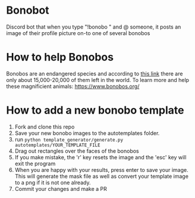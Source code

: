 # Bonobot
Discord bot that when you type "!bonobo " and @ someone, it posts an image of their profile picture on-to one of several bonobos
# How to help Bonobos
Bonobos are an endangered species and according to [this link](https://www.awf.org/blog/endangered-bonobo-africas-forgotten-ape) there are only about 15,000-20,000 of them left in the world.
To learn more and help these magnificient animals: https://www.bonobos.org/
# How to add a new bonobo template

1. Fork and clone this repo
2. Save your new bonobo images to the autotemplates folder.
3. run `python template_generator/generate.py autotemplates/YOUR_TEMPLATE_FILE
`
4. Drag out rectangles over the faces of the bonobos
5. If you make mistake, the 'r' key resets the image and the 'esc' key will exit the program
6. When you are happy with your results, press enter to save your image. This will generate the mask file as well as convert your template image to a png if it is not one already.
7. Commit your changes and make a PR
